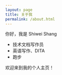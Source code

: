 ```yaml
---
layout: page
title: 关于我
permalink: /about.html
---
```


你好，我是 Shiwei Shang

- 技术文档写作员
- 英语写作、DITA
- 跑步

欢迎来到我的个人主页！
